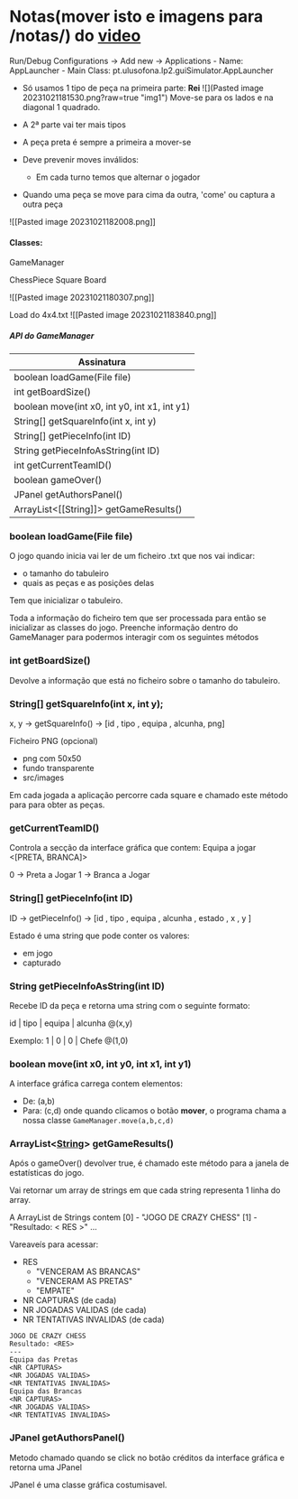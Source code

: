 # Notas(mover isto e imagens para /notas/) do [video](https://www.youtube.com/watch?v=EMKTKl4lZXI)

Run/Debug Configurations -> Add new -> Applications 
	- Name: AppLauncher
	- Main Class: pt.ulusofona.lp2.guiSimulator.AppLauncher

- Só usamos 1 tipo de peça na primeira parte: **Rei**
	![](Pasted image 20231021181530.png?raw=true "img1")
	Move-se para os lados e na diagonal 1 quadrado. 

- A 2ª parte vai ter mais tipos 
- A peça preta é sempre a primeira a mover-se
- Deve prevenir moves inválidos:
	- Em cada turno temos que alternar o jogador
- Quando uma peça se move para cima da outra, 'come' ou captura a outra peça 

![[Pasted image 20231021182008.png]]

#### Classes:

GameManager

ChessPiece
Square
Board



![[Pasted image 20231021180307.png]]

Load do 4x4.txt
![[Pasted image 20231021183840.png]]
##### API do GameManager

| Assinatura  | 
|-------------|
| boolean loadGame(File file) | 
| int getBoardSize() | 
| boolean move(int x0, int y0, int x1, int y1) |  
| String[] getSquareInfo(int x, int y) |
| String[] getPieceInfo(int ID) | 
| String getPieceInfoAsString(int ID) | 
| int getCurrentTeamID() | 
| boolean gameOver() | 
| JPanel getAuthorsPanel() |  
| ArrayList<[[String]]> getGameResults() | 

### boolean loadGame(File file)

O jogo quando inicia vai ler de um ficheiro .txt que nos vai indicar:
- o tamanho do tabuleiro 
- quais as peças e as posições delas 

Tem que inicializar o tabuleiro. 

Toda a informação do ficheiro tem que ser processada para então se inicializar as classes do jogo. Preenche informação dentro do GameManager para podermos interagir com os seguintes métodos 

### int getBoardSize()

Devolve a informação que está no ficheiro sobre o tamanho do tabuleiro.

### String[] getSquareInfo(int x, int y);

x, y -> getSquareInfo() -> [id , tipo , equipa , alcunha, png]

Ficheiro PNG (opcional)
- png com 50x50 
- fundo transparente
- src/images

Em cada jogada a aplicação percorre cada square e chamado este método para para obter as peças.
### getCurrentTeamID()

Controla a secção da interface gráfica que contem:
	Equipa a jogar <[PRETA, BRANCA]>

0 -> Preta a Jogar
1 -> Branca a Jogar

### String[] getPieceInfo(int ID)

ID -> getPieceInfo() -> [id , tipo , equipa , alcunha , estado , x , y ]

Estado é uma string que pode conter os valores:
- em jogo
- capturado

### String getPieceInfoAsString(int ID)

Recebe ID da peça e retorna uma string com o seguinte formato: 

id | tipo | equipa | alcunha @(x,y)

Exemplo: 1 | 0 | 0 | Chefe @(1,0)

### boolean move(int x0, int y0, int x1, int y1)

A interface gráfica carrega contem elementos:
- De: (a,b)
- Para: (c,d)
onde quando clicamos o botão **mover**, o programa chama a nossa classe ``GameManager.move(a,b,c,d)``



### ArrayList<[String](app://obsidian.md/String)> getGameResults()

Após o gameOver() devolver true, é chamado este método para a janela de estatísticas do jogo.

Vai retornar um array de strings em que cada string representa 1 linha do array.  

A ArrayList de Strings contem 
[0] - "JOGO DE CRAZY CHESS"
[1] - "Resultado: < RES >"
...

Vareaveís para acessar:
- RES
	- "VENCERAM AS BRANCAS"
	- "VENCERAM AS PRETAS"
	- "EMPATE"
- NR CAPTURAS (de cada)
- NR JOGADAS VALIDAS (de cada)
- NR TENTATIVAS INVALIDAS (de cada)

```
JOGO DE CRAZY CHESS
Resultado: <RES>
---
Equipa das Pretas
<NR CAPTURAS>
<NR JOGADAS VALIDAS>
<NR TENTATIVAS INVALIDAS>
Equipa das Brancas
<NR CAPTURAS>
<NR JOGADAS VALIDAS>
<NR TENTATIVAS INVALIDAS>
```


### JPanel getAuthorsPanel() 

Metodo chamado quando se click no botão créditos da interface gráfica e retorna uma JPanel 

JPanel é uma classe gráfica costumisavel.


